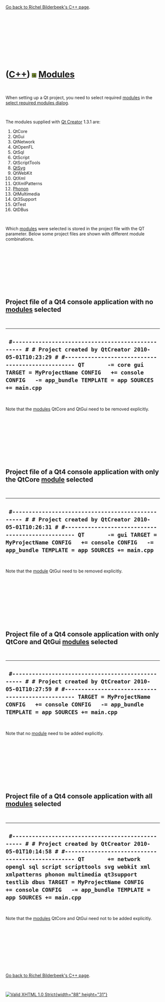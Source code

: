 

[Go back to Richel Bilderbeek's C++ page](Cpp.htm).

 

 

 

 

 

([C++](Cpp.htm)) ![Qt](PicQt.png) [Modules](CppQtModule.htm)
============================================================

 

When setting up a Qt project, you need to select required
[modules](CppQtModule.htm) in the [select required modules
dialog](CppQtCreatorSelectRequiredModules.png).

 

The modules supplied with [Qt Creator](CppQtCreator.htm) 1.3.1 are:

1.  QtCore
2.  QtGui
3.  QtNetwork
4.  QtOpenFL
5.  QtSql
6.  QtScript
7.  QtScriptTools
8.  [QtSvg](CppQtSvg.htm)
9.  QtWebKit
10. QtXml
11. QtXmlPatterns
12. [Phonon](CppPhonon.htm)
13. QtMultimedia
14. Qt3Support
15. QtTest
16. QtDBus

 

Which [modules](CppQtModule.htm) were selected is stored in the project
file with the QT parameter. Below some project files are shown with
different module combinations.

 

 

 

 

 

Project file of a Qt4 console application with no [modules](CppQtModule.htm) selected
-------------------------------------------------------------------------------------

 

  -------------------------------------------------------------------------------------------------------------------------------------------------------------------------------------------------------------------------------------------------------------------------------------------
  ` #------------------------------------------------- # # Project created by QtCreator 2010-05-01T10:23:29 # #------------------------------------------------- QT       -= core gui TARGET = MyProjectName CONFIG   += console CONFIG   -= app_bundle TEMPLATE = app SOURCES += main.cpp`
  -------------------------------------------------------------------------------------------------------------------------------------------------------------------------------------------------------------------------------------------------------------------------------------------

 

Note that the [modules](CppQtModule.htm) QtCore and QtGui need to be
removed explicitly.

 

 

 

 

 

Project file of a Qt4 console application with only the QtCore [module](CppQtModule.htm) selected
-------------------------------------------------------------------------------------------------

 

  --------------------------------------------------------------------------------------------------------------------------------------------------------------------------------------------------------------------------------------------------------------------------------------
  ` #------------------------------------------------- # # Project created by QtCreator 2010-05-01T10:26:31 # #------------------------------------------------- QT       -= gui TARGET = MyProjectName CONFIG   += console CONFIG   -= app_bundle TEMPLATE = app SOURCES += main.cpp`
  --------------------------------------------------------------------------------------------------------------------------------------------------------------------------------------------------------------------------------------------------------------------------------------

 

Note that the [module](CppQtModule.htm) QtGui need to be removed
explicitly.

 

 

 

 

 

Project file of a Qt4 console application with only QtCore and QtGui [modules](CppQtModule.htm) selected
--------------------------------------------------------------------------------------------------------

 

  ----------------------------------------------------------------------------------------------------------------------------------------------------------------------------------------------------------------------------------------------------------------------
  ` #------------------------------------------------- # # Project created by QtCreator 2010-05-01T10:27:59 # #------------------------------------------------- TARGET = MyProjectName CONFIG   += console CONFIG   -= app_bundle TEMPLATE = app SOURCES += main.cpp`
  ----------------------------------------------------------------------------------------------------------------------------------------------------------------------------------------------------------------------------------------------------------------------

 

Note that no [module](CppQtModule.htm) need to be added explicitly.

 

 

 

 

 

Project file of a Qt4 console application with all [modules](CppQtModule.htm) selected
--------------------------------------------------------------------------------------

 

  ---------------------------------------------------------------------------------------------------------------------------------------------------------------------------------------------------------------------------------------------------------------------------------------------------------------------------------------------------------------------------------------------
  ` #------------------------------------------------- # # Project created by QtCreator 2010-05-01T10:14:58 # #------------------------------------------------- QT       += network opengl sql script scripttools svg webkit xml xmlpatterns phonon multimedia qt3support testlib dbus TARGET = MyProjectName CONFIG   += console CONFIG   -= app_bundle TEMPLATE = app SOURCES += main.cpp`
  ---------------------------------------------------------------------------------------------------------------------------------------------------------------------------------------------------------------------------------------------------------------------------------------------------------------------------------------------------------------------------------------------

 

Note that the [modules](CppQtModule.htm) QtCore and QtGui need not to be
added explicitly.

 

 

 

 

 

[Go back to Richel Bilderbeek's C++ page](Cpp.htm).



 

[![Valid XHTML 1.0 Strict](valid-xhtml10.png){width="88"
height="31"}](http://validator.w3.org/check?uri=referer)
